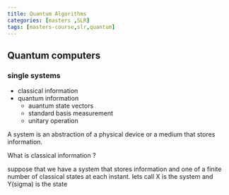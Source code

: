 ```yaml
---
title: Quantum Algorithms
categories: [masters ,SLR]
tags: [masters-course,slr,quantum]
---
```

## Quantum computers 

### single systems
  - classical information
  - quantum information
    - auantum state vectors
    - standard basis measurement
    - unitary operation

A system is an abstraction of a physical device or a medium that stores information.

What is classical information ?

suppose that we have a system that stores information and one of a finite number of classical states at each instant.
lets call X is the system and Y(sigma) is the state

